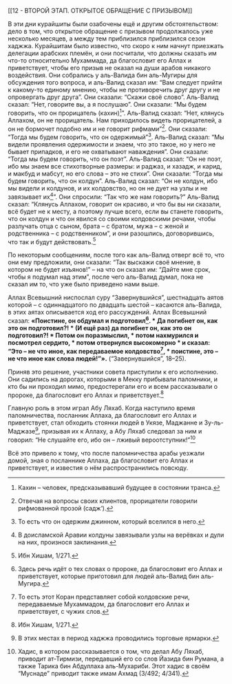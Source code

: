 [[12 - ВТОРОЙ ЭТАП. ОТКРЫТОЕ ОБРАЩЕНИЕ С ПРИЗЫВОМ]]

В эти дни курайшиты были озабочены ещё и другим обстоятельством: дело в том, что открытое обращение с призывом продолжалось уже несколько месяцев, а между тем приблизился приблизился сезон хаджжа. Курайшитам было известно, что скоро к ним начнут приезжать делегации арабских племён, и они посчитали, что должны сказать им что-то относительно Мухаммада, да благословит его Аллах и приветствует, чтобы его призыв не оказал на души арабов никакого воздействия. Они собрались у аль-Валида бин аль-Мугиры для обсуждения того вопроса, и аль-Валид сказал им: “Вам следует прийти к какому-то единому мнению, чтобы не противоречить друг другу и не опровергать друг друга”. Они сказали: “Скажи своё слово”. Аль-Валид сказал: “Нет, говорите вы, а я послушаю”. Они сказали: “Мы будем говорить, что он прорицатель (кахин)[^1]”. Аль-Валид сказал: “Нет, клянусь Аллахом, он не прорицатель. Нам приходилось видеть прорицателей, а он не бормочет подобно им и не говорит рифмами”[^2]. Они сказали: “Тогда мы будем говорить, что он одержимый”[^3]. Аль-Валид сказал: “Мы видели проявления одержимости и знаем, что это такое, но у него не бывает припадков, и его не охватывают наваждения”. Они сказали: “Тогда мы будем говорить, что он поэт”. Аль-Валид сказал: “Он не поэт, ибо мы знаем все стихотворные размеры: и раджаз, и хазадж, и карид, и макбуд и мабсут, но его слова – это не стихи”. Они сказали: “Тогда мы будем говорить, что он колдун”. Аль-Валид сказал: “Он не колдун, ибо мы видели и колдунов, и их колдовство, но он не дует на узлы и не завязывает их[^4]”. Они спросили: “Так что же нам говорить?” Аль-Валид сказал: “Клянусь Аллахом, говорит он красиво, и что бы вы ни сказали, всё будет не к месту, а поэтому лучше всего, если вы станете говорить, что он колдун и что он явился со своими колдовскими речами, чтобы разлучать отца с сыном, брата – с братом, мужа – с женой и родственника – с родственником”, и они разошлись, договорившись, что так и будут действовать.[^5]

По некоторым сообщениям, после того как аль-Валид отверг всё то, что они ему предложили, они сказали: “Так выскажи своё мнение, в котором не будет изъянов!” – на что он сказал им: “Дайте мне срок, чтобы я подумал над этим”, после чего аль-Валид думал, пока не сказал им то, что уже было приведено нами выше.

Аллах Всевышний ниспослал суру “Завернувшийся”, шестнадцать аятов которой – с одиннадцатого по двадцать шестой – касаются аль-Валида, в этих аятах описывается ход его рассуждений. Аллах Всевышний сказал: **«Поистине, он обдумал и подготовил[^6]. \* Да погибнет он, как это он подготовил?! \* (И ещё раз) да погибнет он, как это он подготовил?! \* Потом он поразмыслил, \* потом нахмурился и посмотрел сердито, \* потом отвернулся высокомерно \* и сказал: “Это – не что иное, как передаваемое колдовство[^7], \* поистине, это – не что иное как слова людей!”».** (“Завернувшийся”, 18–25).

Приняв это решение, участники совета приступили к его исполнению. Они садились на дорогах, которыми в Мекку прибывали паломники, и кто бы ни проходил мимо, предостерегали его и всем рассказывали о пророке, да благословит его Аллах и приветствует.[^8]

Главную роль в этом играл Абу Ляхаб. Когда наступило время паломничества, посланник Аллаха, да благословит его Аллах и приветствует, стал обходить стоянки людей в Укязе, Маджанне и Зу-ль-Маджазе[^9], призывая их к Аллаху, а Абу Ляхаб следовал за ним и говорил: “Не слушайте его, ибо он – лживый вероотступник!”[^10]

Всё это привело к тому, что после паломничества арабы уезжали домой, зная о посланнике Аллаха, да благословит его Аллах и приветствует, и известия о нём распространились повсюду.

[^1]: Кахин – человек, предсказывавший будущее в состоянии транса.

[^2]: Отвечая на вопросы своих клиентов, прорицатели говорили рифмованной прозой (садж‘).

[^3]: То есть что он одержим джинном, который вселился в него.

[^4]: В доисламской Аравии колдуны завязывали узлы на верёвках и дули на них, произнося заклинания.

[^5]: Ибн Хишам, 1/271.

[^6]: Здесь речь идёт о тех словах о пророке, да благословит его Аллах и приветствует, которые приготовил для людей аль-Валид бин аль-Мугира.

[^7]: То есть этот Коран представляет собой колдовские речи, передаваемые Мухаммадом, да благословит его Аллах и приветствует, с чужих слов.

[^8]: Ибн Хишам, 1/271.

[^9]: В этих местах в период хаджжа проводились торговые ярмарки.

[^10]: Хадис, в котором рассказывается о том, что делал Абу Ляхаб, приводит ат-Тирмизи, передавший его со слов Йазида бин Румана, а также Тарика бин Абдуллаха аль-Мухариби. Этот хадис в своём “Муснаде” приводит также имам Ахмад (3/492; 4/341).

